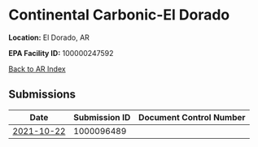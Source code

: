 # Continental Carbonic-El Dorado

**Location:** El Dorado, AR

**EPA Facility ID:** 100000247592

[Back to AR Index](../../index.md)

## Submissions

| Date | Submission ID | Document Control Number |
|------|--------------|-------------------------|
| [2021-10-22](submissions/1000096489.md) | 1000096489 |  |
